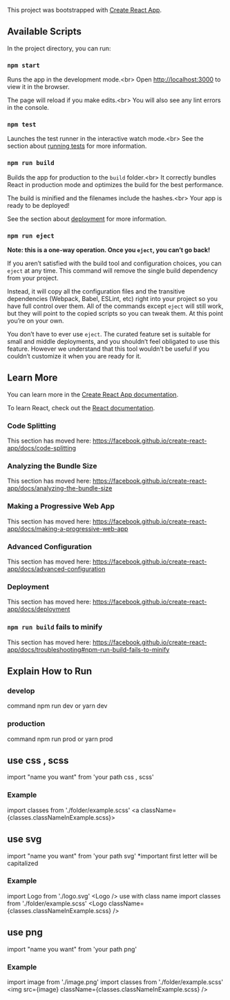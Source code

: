 This project was bootstrapped with [Create React App](https://github.com/facebook/create-react-app).

## Available Scripts

In the project directory, you can run:

### `npm start`

Runs the app in the development mode.&lt;br&gt;
Open [http://localhost:3000](http://localhost:3000) to view it in the browser.

The page will reload if you make edits.&lt;br&gt;
You will also see any lint errors in the console.

### `npm test`

Launches the test runner in the interactive watch mode.&lt;br&gt;
See the section about [running tests](https://facebook.github.io/create-react-app/docs/running-tests) for more information.

### `npm run build`

Builds the app for production to the `build` folder.&lt;br&gt;
It correctly bundles React in production mode and optimizes the build for the best performance.

The build is minified and the filenames include the hashes.&lt;br&gt;
Your app is ready to be deployed!

See the section about [deployment](https://facebook.github.io/create-react-app/docs/deployment) for more information.

### `npm run eject`

**Note: this is a one-way operation. Once you `eject`, you can’t go back!**

If you aren’t satisfied with the build tool and configuration choices, you can `eject` at any time. This command will remove the single build dependency from your project.

Instead, it will copy all the configuration files and the transitive dependencies (Webpack, Babel, ESLint, etc) right into your project so you have full control over them. All of the commands except `eject` will still work, but they will point to the copied scripts so you can tweak them. At this point you’re on your own.

You don’t have to ever use `eject`. The curated feature set is suitable for small and middle deployments, and you shouldn’t feel obligated to use this feature. However we understand that this tool wouldn’t be useful if you couldn’t customize it when you are ready for it.

## Learn More

You can learn more in the [Create React App documentation](https://facebook.github.io/create-react-app/docs/getting-started).

To learn React, check out the [React documentation](https://reactjs.org/).

### Code Splitting

This section has moved here: https://facebook.github.io/create-react-app/docs/code-splitting

### Analyzing the Bundle Size

This section has moved here: https://facebook.github.io/create-react-app/docs/analyzing-the-bundle-size

### Making a Progressive Web App

This section has moved here: https://facebook.github.io/create-react-app/docs/making-a-progressive-web-app

### Advanced Configuration

This section has moved here: https://facebook.github.io/create-react-app/docs/advanced-configuration

### Deployment

This section has moved here: https://facebook.github.io/create-react-app/docs/deployment

### `npm run build` fails to minify

This section has moved here: https://facebook.github.io/create-react-app/docs/troubleshooting#npm-run-build-fails-to-minify


## Explain How to Run
### develop
command npm run dev or yarn dev
### production
command npm run prod or yarn prod


## use css , scss
import "name you want" from 'your path css , scss'

### Example
import classes from './folder/example.scss'
&lt;a className={classes.classNameInExample.scss}&gt;

## use svg
import "name you want" from 'your path svg'
*important first letter will be capitalized 

### Example
import Logo from './logo.svg'
&lt;Logo /&gt;
use with class name
import classes from './folder/example.scss'
&lt;Logo className={classes.classNameInExample.scss} /&gt;

## use png
import "name you want" from 'your path png'

### Example
import image from './image.png'
import classes from './folder/example.scss'
&lt;img src={image} className={classes.classNameInExample.scss} /&gt;

